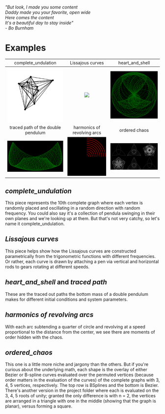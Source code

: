 _"But look, I made you some content  
Daddy made you your favorite, open wide  
Here comes the content  
It's a beautiful day to stay inside"  
\- Bo Burnham_

# Examples

<span style="font-weight:normal"> complete_undulation </span> | <span style="font-weight:normal">  Lissajous curves | <span style="font-weight:normal"> heart_and_shell
:--------------------:|:------------------:|:--------------------:
  [<img src="https://raw.githubusercontent.com/NonDairyNeutrino/creative_coding/trunk/complete_undulation/complete_undulation.gif" width = 400 />](https://github.com/NonDairyNeutrino/creative_coding/blob/trunk/complete_undulation) | [<img src="https://github.com/NonDairyNeutrino/creative_coding/blob/trunk/lissajous/Lissajous_no_lines.gif?raw=true" width = 400 />](https://github.com/NonDairyNeutrino/creative_coding/blob/trunk/lissajous) | [<img src="https://github.com/NonDairyNeutrino/Twitch-Code/blob/trunk/double_pendulum/heart_and_shell.png?raw=true" width = 400 />](https://github.com/NonDairyNeutrino/Twitch-Code/blob/trunk/double_pendulum)
  traced path of the double pendulum | harmonics of revolving arcs | ordered chaos
  [<img src="https://github.com/NonDairyNeutrino/Twitch-Code/blob/trunk/double_pendulum/pen_path_black_bg.png?raw=true" width = 400 />](https://github.com/NonDairyNeutrino/Twitch-Code/blob/trunk/double_pendulum) | [<img src="https://raw.githubusercontent.com/NonDairyNeutrino/creative_coding/trunk/harmonics_of_revolving_arcs/harmonics.gif" width = 400 />](https://github.com/NonDairyNeutrino/creative_coding/blob/trunk/harmonics_of_revolving_arcs) | [<img src="https://github.com/NonDairyNeutrino/creative_coding/blob/trunk/splines/spline_complete_balanced.png?raw=true" width = 400 />](https://github.com/NonDairyNeutrino/creative_coding/tree/trunk/splines)


## *complete_undulation*

This piece represents the 10th complete graph where each vertex is randomly placed and oscillating in a random direction with random frequency.  You could also say it's a collection of pendula swinging in their own planes and we're looking up at them.  But that's not very catchy, so let's name it complete\_undulation.

## *Lissajous curves*

This piece helps show how the Lissajous curves are constructed parametrically from the trigonometric functions with different frequencies.  Or rather, each curve is drawn by attaching a pen via vertical and horizontal rods to gears rotating at different speeds.

## *heart_and_shell* and *traced path*

These are the traced out paths the bottom mass of a double pendulum makes for different initial conditions and system parameters.

## *harmonics of revolving arcs*

With each arc subtending a quarter of circle and revolving at a speed proportional to the distance from the center, we see there are moments of order hidden with the chaos.

## *ordered_chaos*

This one is a little more niche and jargony than the others.  But if you're curious about the underlying math, each shape is the overlay of either Bezier or B-spline curves evaluated over the permuted vertices (because order matters in the evaluation of the curves) of the complete graphs with 3, 4, 5 vertices, respectively.  The top row is BSplines and the bottom is Bezier.  
There's another version in the project folder where each is evaluated on the 3, 4, 5 roots of unity; granted the only difference is with n = 2, the vertices are arranged in a triangle with one in the middle (showing that the graph is planar), versus forming a square.
